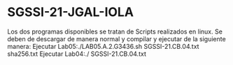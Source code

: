 # SGSSI-21-JGAL-IOLA
Los dos programas disponibles se tratan de Scripts realizados en linux.
Se deben de descargar de manera normal y compilar y ejecutar de la siguiente manera:
Ejecutar Lab05:./LAB05.A.2.G3436.sh SGSSI-21.CB.04.txt sha256.txt
Ejecutar Lab04:./               SGSSI-21.CB.04.txt
